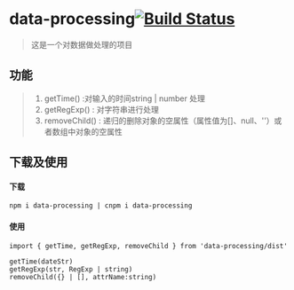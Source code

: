 # data-processing[![Build Status](https://travis-ci.org/Aisanyi/dataProcessing.svg?branch=master)](https://travis-ci.org/Aisanyi/dataProcessing)
> 这是一个对数据做处理的项目

## 功能
> 1. getTime() :对输入的时间string | number 处理
> 2. getRegExp() : 对字符串进行处理
> 3. removeChild() : 递归的删除对象的空属性（属性值为[]、null、''）或者数组中对象的空属性
## 下载及使用
#### 下载
```
npm i data-processing | cnpm i data-processing
```
#### 使用
```
import { getTime, getRegExp, removeChild } from 'data-processing/dist'

getTime(dateStr)
getRegExp(str, RegExp | string)
removeChild({} | [], attrName:string) 
```

